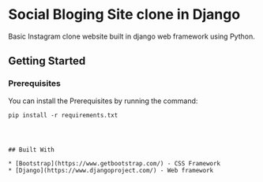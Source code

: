 # Social Bloging Site clone in Django

Basic Instagram clone website built in django web framework using Python. 

## Getting Started

### Prerequisites

You can install the Prerequisites by running the command: 

```
pip install -r requirements.txt




## Built With

* [Bootstrap](https://www.getbootstrap.com/) - CSS Framework
* [Django](https://www.djangoproject.com/) - Web framework
